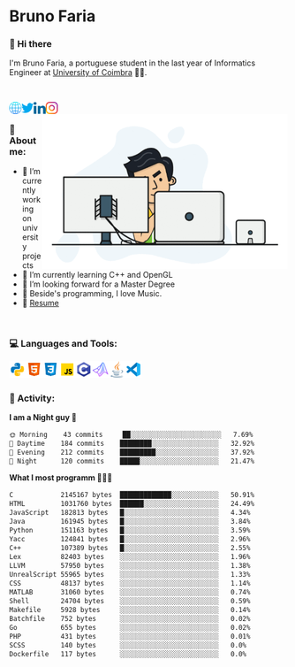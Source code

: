 # Bruno Faria

### 👋 Hi there

I'm Bruno Faria, a portuguese student in the last year of Informatics Engineer at [University of Coimbra](uc.pt/en) 👨‍🎓.

<br/>

[<img align="left" width="22px" alt="Website" src="https://github.com/brunofaria1322/brunofaria1322/blob/master/assets/social/global.svg"/>][website]
[<img align="left" width="22px" alt="Twitter" src="https://github.com/brunofaria1322/brunofaria1322/blob/master/assets/social/twitter.svg"/>][twitter]
[<img align="left" width="22px" alt="LinkedIn" src="https://github.com/brunofaria1322/brunofaria1322/blob/master/assets/social/linkedin.svg"/>][linkedin]
[<img align="left" width="22px" alt="Instagram" src="https://github.com/brunofaria1322/brunofaria1322/blob/master/assets/social/instagram.svg"/>][instagram]

<img align="right" height = "280" alt="GIF" src="https://github.com/brunofaria1322/brunofaria1322/blob/master/assets/animation.gif"/>

<br />

### 📕 About me:

- 🔭 I’m currently working on university projects
- 🌱 I’m currently learning C++ and OpenGL
- 💼 I’m looking forward for a Master Degree
- 💙 Beside's programming, I love Music.
- 📝 [Resume](https://en.wikipedia.org/wiki/HTTP_404)


<br />

### 💻 Languages and Tools:

<img align="left" width="30px" alt= "Python" src="https://github.com/brunofaria1322/brunofaria1322/blob/master/assets/skills/python.svg"/>
<img align="left" width="30px" alt= "Html5" src="https://github.com/brunofaria1322/brunofaria1322/blob/master/assets/skills/html5.svg"/>
<img align="left" width="30px" alt= "Css3" src="https://github.com/brunofaria1322/brunofaria1322/blob/master/assets/skills/css3.svg"/>
<img align="left" width="30px" alt= "JavaScript" src="https://github.com/brunofaria1322/brunofaria1322/blob/master/assets/skills/javascript.svg"/>
<img align="left" width="30px" alt= "C" src="https://github.com/brunofaria1322/brunofaria1322/blob/master/assets/skills/c.svg"/>
<img align="left" width="30px" alt= "Matlab" src="https://github.com/brunofaria1322/brunofaria1322/blob/master/assets/skills/matlab.svg"/>
<img align="left" width="30px" alt= "Java" src="https://github.com/brunofaria1322/brunofaria1322/blob/master/assets/skills/java.svg"/>
<img align="left" width="30px" alt= "Visual Studio Code" src="https://github.com/brunofaria1322/brunofaria1322/blob/master/assets/skills/vscode.svg"/>

<br />
<br />

### 🚩 Activity:

<!--START_SECTION:stats-->
**I am a Night guy 🌙** 

```text
🌞 Morning    43 commits     ██░░░░░░░░░░░░░░░░░░░░░░░	7.69% 
🌆 Daytime    184 commits    ████████░░░░░░░░░░░░░░░░░	32.92% 
🌃 Evening    212 commits    █████████░░░░░░░░░░░░░░░░	37.92% 
🌙 Night      120 commits    █████░░░░░░░░░░░░░░░░░░░░	21.47%

```
**What I most programm 👨🏽‍💻** 

```text
C            2145167 bytes  █████████████░░░░░░░░░░░░	50.91% 
HTML         1031760 bytes  ██████░░░░░░░░░░░░░░░░░░░	24.49% 
JavaScript   182813 bytes   █░░░░░░░░░░░░░░░░░░░░░░░░	4.34% 
Java         161945 bytes   █░░░░░░░░░░░░░░░░░░░░░░░░	3.84% 
Python       151163 bytes   █░░░░░░░░░░░░░░░░░░░░░░░░	3.59% 
Yacc         124841 bytes   █░░░░░░░░░░░░░░░░░░░░░░░░	2.96% 
C++          107389 bytes   █░░░░░░░░░░░░░░░░░░░░░░░░	2.55% 
Lex          82403 bytes    ░░░░░░░░░░░░░░░░░░░░░░░░░	1.96% 
LLVM         57950 bytes    ░░░░░░░░░░░░░░░░░░░░░░░░░	1.38% 
UnrealScript 55965 bytes    ░░░░░░░░░░░░░░░░░░░░░░░░░	1.33% 
CSS          48137 bytes    ░░░░░░░░░░░░░░░░░░░░░░░░░	1.14% 
MATLAB       31060 bytes    ░░░░░░░░░░░░░░░░░░░░░░░░░	0.74% 
Shell        24704 bytes    ░░░░░░░░░░░░░░░░░░░░░░░░░	0.59% 
Makefile     5928 bytes     ░░░░░░░░░░░░░░░░░░░░░░░░░	0.14% 
Batchfile    752 bytes      ░░░░░░░░░░░░░░░░░░░░░░░░░	0.02% 
Go           655 bytes      ░░░░░░░░░░░░░░░░░░░░░░░░░	0.02% 
PHP          431 bytes      ░░░░░░░░░░░░░░░░░░░░░░░░░	0.01% 
SCSS         140 bytes      ░░░░░░░░░░░░░░░░░░░░░░░░░	0.0% 
Dockerfile   117 bytes      ░░░░░░░░░░░░░░░░░░░░░░░░░	0.0%
```


<!--END_SECTION:stats-->


[website]: https://brunofaria1322.github.io
[twitter]: https://twitter.com/brunofaria_1322
[instagram]: https://instagram.com/brunofaria_1322
[linkedin]: https://linkedin.com/in/bruno-faria
